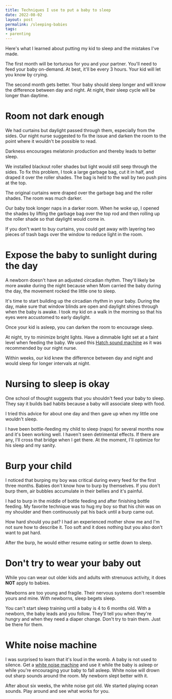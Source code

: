 ```yaml
---
title: Techniques I use to put a baby to sleep
date: 2022-08-02
layout: post
permalink: /sleeping-babies
tags:
- parenting
---
```


Here's what I learned about putting my kid to sleep and the mistakes I've made.

The first month will be torturous for you and your partner. You'll need to feed your baby on-demand. At best, it'll be every 3 hours. 
Your kid will let you know by crying.

The second month gets better. Your baby should sleep longer and will know the difference between day and night. At night, their sleep cycle will be longer than daytime.

# Room not dark enough

We had curtains but daylight passed through them, especially from the sides. Our night nurse suggested to fix the issue and darken the room to the point where it wouldn't be possible to read.

Darkness encourages melatonin production and thereby leads to better sleep.

We installed blackout roller shades but light would still seep through the sides. To fix this problem, I took a large garbage bag, cut it in half, and draped it over the roller shades. The bag is held to the wall by two push pins at the top.

The original curtains were draped over the garbage bag and the roller shades. The room was much darker.

Our baby took longer naps in a darker room. When he woke up, I opened the shades by lifting the garbage bag over the top rod and then rolling up the roller shade so that daylight would come in.

If you don't want to buy curtains, you could get away with layering two pieces of trash bags over the window to reduce light in the room.

# Expose the baby to sunlight during the day

A newborn doesn't have an adjusted circadian rhythm. They'll likely be more awake during the night because when Mom carried the baby during the day, the movement rocked the little one to sleep.

It's time to start building up the circadian rhythm in your baby. During the day, make sure that window blinds are open and daylight shines through when the baby is awake. 
I took my kid on a walk in the morning so that his eyes were accustomed to early daylight.

Once your kid is asleep, you can darken the room to encourage sleep.

At night, try to minimize bright lights. Have a dimmable light set at a faint level when feeding the baby. We used this [Hatch sound machine](https://www.amazon.com/Hatch-Baby-Machine-Monitor-Nightlight/dp/B07WFXGNGF) as it was recommended by our night nurse.

Within weeks, our kid knew the difference between day and night and would sleep for longer intervals at night.

# Nursing to sleep is okay

One school of thought suggests that you shouldn't feed your baby to sleep. 
They say it builds bad habits because a baby will associate sleep with food.

I tried this advice for about one day and then gave up when my little one wouldn't sleep.

I have been bottle-feeding my child to sleep (naps) for several months now and it's been working well. I haven't seen detrimental effects. 
If there are any, I'll cross that bridge when I get there. At the moment, I'll optimize for his sleep and my sanity.

# Burp your child

I noticed that burping my boy was critical during every feed for the first three months. Babies don't know how to burp by themselves. If you don't burp them, air bubbles accumulate in their bellies and it's painful.

I had to burp in the middle of bottle feeding and after finishing bottle feeding. My favorite technique was to hug my boy so that his chin was on my shoulder and then continuously pat his back until a burp came out.

How hard should you pat? I had an experienced mother show me and I'm not sure how to describe it. Too soft and it does nothing but you also don't want to pat hard.

After the burp, he would either resume eating or settle down to sleep.


# Don't try to wear your baby out

While you can wear out older kids and adults with strenuous activity, it does **NOT** apply to babies.

Newborns are too young and fragile. Their nervous systems don't resemble yours and mine. With newborns, sleep begets sleep.

You can't start sleep training until a baby is 4 to 6 months old. With a newborn, the baby leads and you follow. They'll tell you when they're hungry and when they need a diaper change. Don't try to train them. Just be there for them.

# White noise machine

I was surprised to learn that it's loud in the womb. A baby is not used to silence. Get a [white noise machine](https://www.amazon.com/Hatch-Baby-Machine-Monitor-Nightlight/dp/B07WFXGNGF) and use it while the baby is asleep or while you're encouraging your baby to fall asleep. White noise will drown out sharp sounds around the room. My newborn slept better with it.

After about six weeks, the white noise got old. We started playing ocean sounds. Play around and see what works for you.